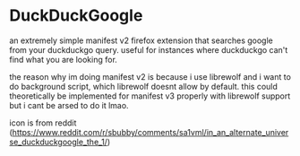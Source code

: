 # DuckDuckGoogle
an extremely simple manifest v2 firefox extension that searches google from your duckduckgo query. useful for instances where duckduckgo can't find what you are looking for.

the reason why im doing manifest v2 is because i use librewolf and i want to do background script, which librewolf doesnt allow by default. this could theoretically be implemented for manifest v3 properly with librewolf support but i cant be arsed to do it lmao.

icon is from reddit (https://www.reddit.com/r/sbubby/comments/sa1vml/in_an_alternate_universe_duckduckgoogle_the_1/)
